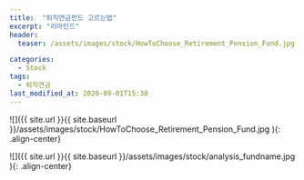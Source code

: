 ```yaml
---
title:  "퇴직연금펀드 고르는법"
excerpt: "리마인드"
header:
  teaser: /assets/images/stock/HowToChoose_Retirement_Pension_Fund.jpg

categories:
  - Stock
tags:
  - 퇴직연금
last_modified_at: 2020-09-01T15:30
---
```


![]({{ site.url }}{{ site.baseurl }}/assets/images/stock/HowToChoose_Retirement_Pension_Fund.jpg   ){: .align-center} 


![]({{ site.url }}{{ site.baseurl }}/assets/images/stock/analysis_fundname.jpg   ){: .align-center} 